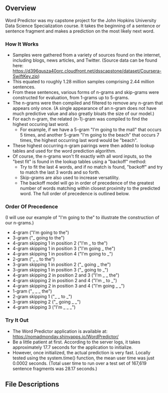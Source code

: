 ## Overview
Word Predictor was my capstone project for the John Hopkins University Data Science Specialization course. It takes the beginning of a sentence or sentence fragment and makes a prediction on the most likely next word.

### How It Works
- Samples were gathered from a variety of sources found on the internet, including blogs, news articles, and Twitter. (Source data can be found here: https://d396qusza40orc.cloudfront.net/dsscapstone/dataset/Coursera-SwiftKey.zip)
- This equated to roughly 1.28 million samples comprising 2.44 million sentences.
- From these sentences, various forms of n-grams and skip-grams were constructed for evaluation, from 1-grams up to 5-grams.
- The n-grams were then compiled and filtered to remove any n-gram that appears only once. (A single appearance of an n-gram does not have much predictive value and also greatly bloats the size of our model.)
- For each n-gram, the related (n-1)-gram was compiled to find the highest occuring last word.
    - For example, if we have a 5-gram "I'm going to the mall" that occurs 5 times, and another 5-gram "I'm going to the beach" that occurs 7 times, the highest occurring last word would be "beach".
- These highest occurring n-gram pairings were then added to lookup tables and used for the word prediction algorithm.
- Of course, the n-grams won't fit exactly with all word inputs, so the "best fit" is found in the lookup tables using a "backoff" method:
    - Try to fit the last 4 words, and if no match is found, "backoff" and try to match the last 3 words and so forth.
    - Skip-grams are also used to increase versatility.
    - The backoff model will go in order of precedence of the greatest number of words matching within closest proximity to the predicted word. The full order of precedence is outlined below.

### Order Of Precedence
(I will use our example of "I'm going to the" to illustrate the construction of our n-grams.)
- 4-gram ("I'm going to the")
- 3-gram ("_ going to the")
- 4-gram skipping 1 in position 2 ("I'm _ to the")
- 4-gram skipping 1 in position 3 ("I'm going _ the")
- 4-gram skipping 1 in position 4 ("I'm going to _")
- 2-gram ("_ _ to the")
- 3-gram skipping 1 in position 2 ("_ going _ the")
- 3-gram skipping 1 in position 3 ("_ going to _")
- 4-gram skipping 2 in position 2 and 3 ("I'm _ _ the")
- 4-gram skipping 2 in position 2 and 4 ("I'm _ to _")
- 4-gram skipping 2 in position 3 and 4 ("I'm going _ _")
- 1-gram  ("_ _ _ the")
- 2-gram skipping 1 ("_ _ to _")
- 3-gram skipping 2 ("_ going _ _")
- 4-gram skipping 3 ("I'm _ _ _")

### Try It Out
- The Word Predictor application is available at: https://nomadmonday.shinyapps.io/WordPredictor/
- Be a little patient at first. According to the server logs, it takes approximately 17.7 seconds for the application to initialize.
- However, once initialized, the actual prediction is very fast. Locally tested using the system.time() function, the mean user time was just 0.0002 seconds. (Total user time to run over a test set of 167,619 sentence fragments was 28.17 seconds.)

## File Descriptions
